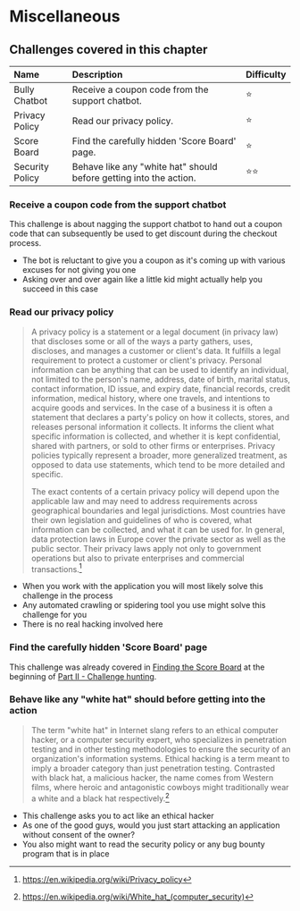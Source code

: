 # Miscellaneous

## Challenges covered in this chapter

| Name            | Description                                                        | Difficulty |
|:----------------|:-------------------------------------------------------------------|:-----------|
| Bully Chatbot   | Receive a coupon code from the support chatbot.                    | ⭐          |
| Privacy Policy  | Read our privacy policy.                                           | ⭐          |
| Score Board     | Find the carefully hidden 'Score Board' page.                      | ⭐          |
| Security Policy | Behave like any "white hat" should before getting into the action. | ⭐⭐        |

### Receive a coupon code from the support chatbot

This challenge is about nagging the support chatbot to hand out a coupon
code that can subsequently be used to get discount during the checkout
process.

* The bot is reluctant to give you a coupon as it's coming up with
  various excuses for not giving you one
* Asking over and over again like a little kid might actually help you
  succeed in this case

### Read our privacy policy

> A privacy policy is a statement or a legal document (in privacy law)
> that discloses some or all of the ways a party gathers, uses,
> discloses, and manages a customer or client's data. It fulfills a
> legal requirement to protect a customer or client's privacy. Personal
> information can be anything that can be used to identify an
> individual, not limited to the person's name, address, date of birth,
> marital status, contact information, ID issue, and expiry date,
> financial records, credit information, medical history, where one
> travels, and intentions to acquire goods and services. In the case of
> a business it is often a statement that declares a party's policy on
> how it collects, stores, and releases personal information it
> collects. It informs the client what specific information is
> collected, and whether it is kept confidential, shared with partners,
> or sold to other firms or enterprises. Privacy policies typically
> represent a broader, more generalized treatment, as opposed to data
> use statements, which tend to be more detailed and specific.
>
> The exact contents of a certain privacy policy will depend upon the
> applicable law and may need to address requirements across
> geographical boundaries and legal jurisdictions. Most countries have
> their own legislation and guidelines of who is covered, what
> information can be collected, and what it can be used for. In general,
> data protection laws in Europe cover the private sector as well as the
> public sector. Their privacy laws apply not only to government
> operations but also to private enterprises and commercial
> transactions.[^1]

* When you work with the application you will most likely solve this
  challenge in the process
* Any automated crawling or spidering tool you use might solve this
  challenge for you
* There is no real hacking involved here

### Find the carefully hidden 'Score Board' page

This challenge was already covered in
[Finding the Score Board](score-board.md) at the beginning of
[Part II - Challenge hunting](README.md).

### Behave like any "white hat" should before getting into the action

> The term "white hat" in Internet slang refers to an ethical computer
> hacker, or a computer security expert, who specializes in penetration
> testing and in other testing methodologies to ensure the security of
> an organization's information systems. Ethical hacking is a term meant
> to imply a broader category than just penetration testing. Contrasted
> with black hat, a malicious hacker, the name comes from Western films,
> where heroic and antagonistic cowboys might traditionally wear a white
> and a black hat respectively.[^2]

* This challenge asks you to act like an ethical hacker
* As one of the good guys, would you just start attacking an application
  without consent of the owner?
* You also might want to read the security policy or any bug bounty
  program that is in place

[^1]: https://en.wikipedia.org/wiki/Privacy_policy
[^2]: https://en.wikipedia.org/wiki/White_hat_(computer_security)

